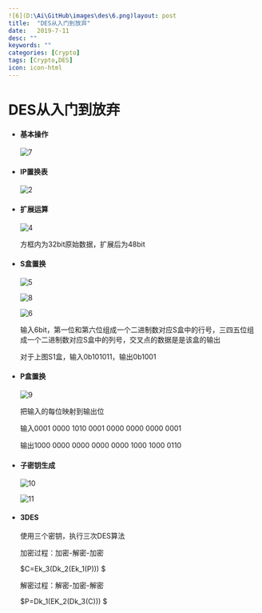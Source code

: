 ```yaml
---
![6](D:\Ai\GitHub\images\des\6.png)layout: post
title:  "DES从入门到放弃"
date:   2019-7-11
desc: ""
keywords: ""
categories: [Crypto]
tags: [Crypto,DES]
icon: icon-html
---
```


# DES从入门到放弃



* #### 基本操作

  ![7](D:\Ai\GitHub\images\des\7.png)

* #### IP置换表

  ![2](D:\Ai\GitHub\images\des\2.png)

  

  

* #### 扩展运算

  ![4](D:\Ai\GitHub\images\des\4.png)

  方框内为32bit原始数据，扩展后为48bit

* #### S盒置换

  ![5](D:\Ai\GitHub\images\des\5.png)

  ![8](D:\Ai\GitHub\images\des\8.png)

  ![6](D:\Ai\GitHub\images\des\6.png)

  输入6bit，第一位和第六位组成一个二进制数对应S盒中的行号，三四五位组成一个二进制数对应S盒中的列号，交叉点的数据是是该盒的输出

  对于上图S1盒，输入0b101011，输出0b1001

* #### P盒置换

  ![9](D:\Ai\GitHub\images\des\9.png)

  把输入的每位映射到输出位

  输入0001 0000 1010 0001 0000 0000 0000 0001

  输出1000 0000 0000 0000 0000 1000 1000 0110

* #### 子密钥生成

  ![10](D:\Ai\GitHub\images\des\10.png)

  ![11](D:\Ai\GitHub\images\des\11.png)

* #### 3DES

  使用三个密钥，执行三次DES算法

  加密过程：加密-解密-加密

  $C=Ek_3(Dk_2(Ek_1(P))) $

  解密过程：解密-加密-解密 

  $P=Dk_1(EK_2(Dk_3(C))) $

  